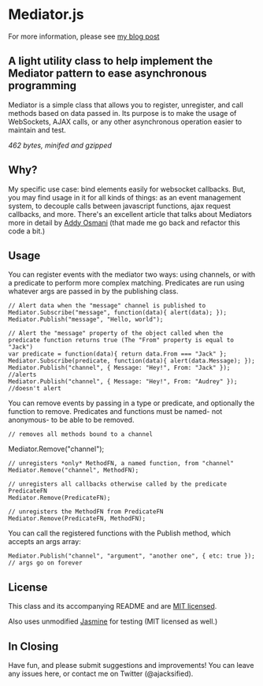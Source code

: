 Mediator.js
===========
For more information, please see [my blog post](http://www.thejacklawson.com/index.php/2011/06/mediators-for-modularized-asynchronous-programming-in-javascript/)

A light utility class to help implement the Mediator pattern to ease asynchronous programming
---------------------------------------------

Mediator is a simple class that allows you to register, unregister, and call 
methods based on data passed in.  Its purpose is to make the usage of WebSockets, 
AJAX calls, or any other asynchronous operation easier to maintain and test.

*462 bytes, minifed and gzipped*

Why?
---
My specific use case: bind elements easily for websocket callbacks. But, you
may find usage in it for all kinds of things: as an event management system,
to decouple calls between javascript functions, ajax request callbacks, and
more. There's an excellent article that talks about Mediators more in detail
by [Addy Osmani](http://addyosmani.com/largescalejavascript/#mediatorpattern)
(that made me go back and refactor this code a bit.)

Usage
-----

You can register events with the mediator two ways: using channels, or with a 
predicate to perform more complex matching. Predicates are run using whatever
args are passed in by the publishing class.

    // Alert data when the "message" channel is published to
    Mediator.Subscribe("message", function(data){ alert(data); });
    Mediator.Publish("message", "Hello, world");
    
    // Alert the "message" property of the object called when the predicate function returns true (The "From" property is equal to "Jack")
    var predicate = function(data){ return data.From === "Jack" };
    Mediator.Subscribe(predicate, function(data){ alert(data.Message); });
    Mediator.Publish("channel", { Message: "Hey!", From: "Jack" }); //alerts
    Mediator.Publish("channel", { Message: "Hey!", From: "Audrey" }); //doesn't alert

You can remove events by passing in a type or predicate, and optionally the 
function to remove. Predicates and functions must be named- not anonymous- 
to be able to be removed.

    // removes all methods bound to a channel 
   Mediator.Remove("channel");
    
    // unregisters *only* MethodFN, a named function, from "channel" 
    Mediator.Remove("channel", MethodFN);
    
    // unregisters all callbacks otherwise called by the predicate PredicateFN
    Mediator.Remove(PredicateFN);
    
    // unregisters the MethodFN from PredicateFN
    Mediator.Remove(PredicateFN, MethodFN);

You can call the registered functions with the Publish method, which accepts 
an args array:

    Mediator.Publish("channel", "argument", "another one", { etc: true }); // args go on forever


License
-------
This class and its accompanying README and are 
[MIT licensed](http://www.opensource.org/licenses/mit-license.php). 


Also uses unmodified [Jasmine](http://pivotal.github.com/jasmine/) 
for testing (MIT licensed as well.)

In Closing
----------
Have fun, and please submit suggestions and improvements! You can leave any 
issues here, or contact me on Twitter (@ajacksified).
